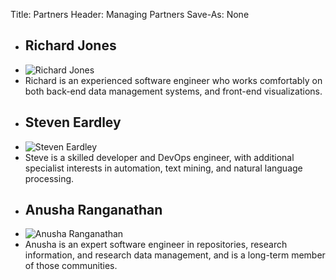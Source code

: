 Title: Partners
Header: Managing Partners
Save-As: None

  - ## Richard Jones
  - ![Richard Jones]({static}/images/RJ.jpg)
  - Richard is an experienced software engineer who works comfortably on both back-end data management systems, and front-end visualizations.
  
<!-- -->

  - ## Steven Eardley
  - ![Steven Eardley]({static}/images/SE.jpg)
  - Steve is a skilled developer and DevOps engineer, with additional specialist interests in automation, text mining, and natural language processing.

<!-- -->

  - ## Anusha Ranganathan
  - ![Anusha Ranganathan]({static}/images/AR.jpg)
  - Anusha is an expert software engineer in repositories, research information, and research data management, and is a long-term member of those communities.
